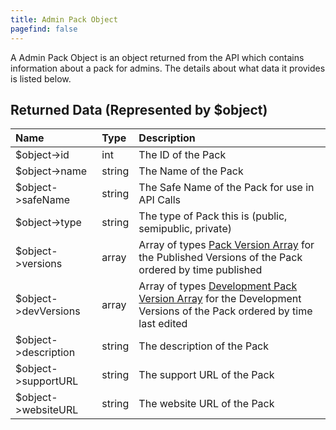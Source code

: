 ```yaml
---
title: Admin Pack Object
pagefind: false
---
```


A Admin Pack Object is an object returned from the API which contains information about a pack for admins. The details
about what data it provides is listed below.

## Returned Data (Represented by $object)

| Name                 | Type   | Description                                                                                                                                                                |
| :------------------- | :----- | :------------------------------------------------------------------------------------------------------------------------------------------------------------------------- |
| $object->id          | int    | The ID of the Pack                                                                                                                                                         |
| $object->name        | string | The Name of the Pack                                                                                                                                                       |
| $object->safeName    | string | The Safe Name of the Pack for use in API Calls                                                                                                                             |
| $object->type        | string | The type of Pack this is (public, semipublic, private)                                                                                                                     |
| $object->versions    | array  | Array of types [Pack Version Array](/api-docs/v1/objects/pack-version-array) for the Published Versions of the Pack ordered by time published                             |
| $object->devVersions | array  | Array of types [Development Pack Version Array](/api-docs/v1/objects/development-pack-version-array) for the Development Versions of the Pack ordered by time last edited |
| $object->description | string | The description of the Pack                                                                                                                                                |
| $object->supportURL  | string | The support URL of the Pack                                                                                                                                                |
| $object->websiteURL  | string | The website URL of the Pack                                                                                                                                                |
